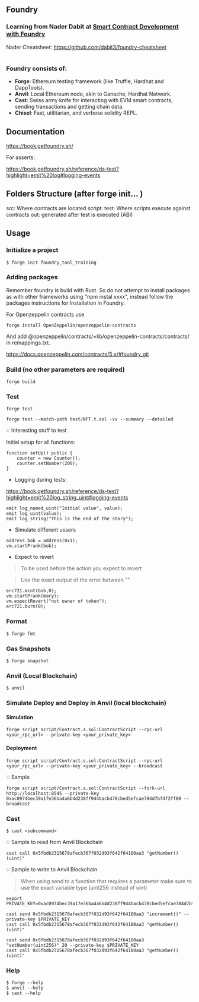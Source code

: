## Foundry

### Learning from Nader Dabit at [Smart Contract Development with Foundry](https://www.youtube.com/watch?v=uelA2U9TbgM&ab_channel=NaderDabit)

Nader Cheatsheet: 
https://github.com/dabit3/foundry-cheatsheet
#
### Foundry consists of:

-   **Forge**: Ethereum testing framework (like Truffle, Hardhat and DappTools).
-   **Anvil**: Local Ethereum node, akin to Ganache, Hardhat Network.
-   **Cast**: Swiss army knife for interacting with EVM smart contracts, sending transactions and getting chain data.
-   **Chisel**: Fast, utilitarian, and verbose solidity REPL.

## Documentation

https://book.getfoundry.sh/

For asserts:

https://book.getfoundry.sh/reference/ds-test?highlight=emit%20log#logging-events


## Folders Structure (after forge init... )

src: Where contracts are located
script:
test: Where scripts execute against contracts
out: generated after test is executed (ABI)

## Usage
### Initialize a project
```shell
$ forge init foundry_tool_training
```

### Adding packages
Remember foundry is build with Rust. So do not attempt to install packages as with other frameworks using "npm instal xxxx", instead follow the packages instructions for Installation in Foundry.

For Openzeppelin contracts use
```shell
forge install OpenZeppelin/openzeppelin-contracts
```
And add @openzeppelin/contracts/=lib/openzeppelin-contracts/contracts/ in remappings.txt.

https://docs.openzeppelin.com/contracts/5.x/#foundry_git


### Build (no other parameters are required)

```shell
forge build
```

### Test

```shell
forge test
```

```shell
forge test --match-path test/NFT.t.sol -vv --summary --detailed
```

:bulb: Interesting stuff to test

Initial setup for all functions:
```shell
function setUp() public {
    counter = new Counter();
    counter.setNumber(200);
}
```

* Logging during tests:

https://book.getfoundry.sh/reference/ds-test?highlight=emit%20log_string_uint#logging-events
 
```shell
emit log_named_uint("Initial value", value);
emit log_uint(value);
emit log_string("This is the end of the story"); 
```

* Simulate different ussers 
```shell
address bob = address(0x1);
vm.startPrank(bob);
```

* Expect to revert
> To be used before the action you expect to revert

> Use the exact output of the error between ""
```shell
erc721.mint(bob,0);
vm.startPrank(mary);
vm.expectRevert("not owner of token");
erc721.burn(0);
```

### Format

```shell
$ forge fmt
```

### Gas Snapshots

```shell
$ forge snapshot
```

### Anvil (Local Blockchain)

```shell
$ anvil
```

### Simulate Deploy and Deploy in Anvil (local blockchain)

#### Simulation
```shell
forge script script/Contract.s.sol:ContractScript --rpc-url <your_rpc_url> --private-key <your_private_key>
```
#### Deployment
```shell
forge script script/Contract.s.sol:ContractScript --rpc-url <your_rpc_url> --private-key <your_private_key> --broadcast
```

:bulb: Sample
```shell 
forge script script/Contract.s.sol:ContractScript --fork-url http://localhost:8545 --private-key 0xac0974bec39a17e36ba4a6b4d238ff944bacb478cbed5efcae784d7bf4f2ff80 --broadcast
```

### Cast

```shell
$ cast <subcommand>
```

:bulb: Sample to read from Anvil Blockchain
```shell
cast call 0x5fbdb2315678afecb367f032d93f642f64180aa3 "getNumber()(uint)"
```

:bulb: Sample to write to Anvil Blockchain
> When using send to a function that requires a parameter make sure to use the exact variable type (uint256 instead of uint)

```shell
export PRIVATE_KEY=0xac0974bec39a17e36ba4a6b4d238ff944bacb478cbed5efcae784d7bf4f2ff80

cast send 0x5fbdb2315678afecb367f032d93f642f64180aa3 "increment()" --private-key $PRIVATE_KEY
cast call 0x5fbdb2315678afecb367f032d93f642f64180aa3 "getNumber()(uint)"

cast send 0x5fbdb2315678afecb367f032d93f642f64180aa3 "setNumber(uint256)" 20 --private-key $PRIVATE_KEY
cast call 0x5fbdb2315678afecb367f032d93f642f64180aa3 "getNumber()(uint)"

```

### Help

```shell
$ forge --help
$ anvil --help
$ cast --help
```
